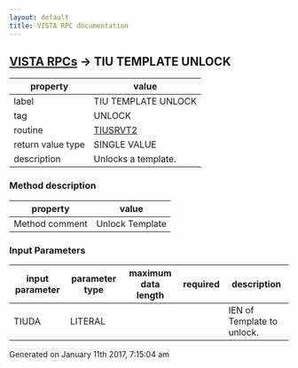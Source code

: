 ```yaml
---
layout: default
title: VISTA RPC documentation
---
```




## [VISTA RPCs](TableOfContent.md) &#8594; TIU TEMPLATE UNLOCK 

 property | value 
--- | --- 
 label | TIU TEMPLATE UNLOCK
 tag | UNLOCK
 routine | [TIUSRVT2](http://code.osehra.org/dox/Routine_TIUSRVT2_source.html)
 return value type | SINGLE VALUE
 description | Unlocks a template.


### Method description

 property | value 
--- | --- 
 Method comment | Unlock Template

### Input Parameters

| input parameter | parameter type | maximum data length | required | description | 
| --- | --- | --- | --- | --- | 
| TIUDA | LITERAL |  |  | IEN of Template to unlock. | 




 Generated on January 11th 2017, 7:15:04 am